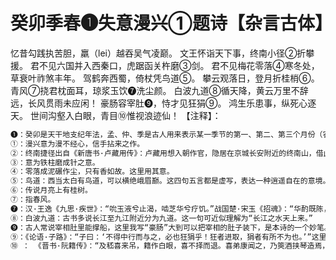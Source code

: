 # 癸卯季春❶失意漫兴①题诗【杂言古体】
 忆昔勾践执苦胆，羸（lei）越吞吴气凌巅。
 文王怀诣天下事，终南小径②折攀援。
 君不见六国并入西秦口，虎踞函关杵磨③剑。
 君不见梅花零落④寒冬处，草衰叶祚煞丰年。
 驾鹤奔西蜀，倚杖凭鸟道⑤。
 攀云观落日，登月折桂梢⑥。
 青风⑦挠君枕面耳，琼浆玉饮❼洗尘颜。
 白波九道⑧循天降，黄云万里不辞远，长风贯雨未应闲！
 豪肠容宰肚❾，恃才见狂狷⑨。
 鸿生乐患事，纵死心逐天。
 世间沟壑入白眼，青目⑩惟视浪迹仙！
【注释】： 
```cpp
❶：癸卯是天干地支纪年法，孟、仲、季是古人用来表示某一季节的第一、第二、第三个月份（农历）
①：漫兴意为漫不经心，信手拈来之作。
②：终南捷径出自《新唐书·卢藏用传》：卢藏用想入朝作官，隐居在京城长安附近的终南山，借此得到很大的名声，终于达到了作官的目的。指求名利的最近门路。也比喻达到目的的便捷途径。这里联系上一句其实是表达对此类沽名钓誉行为的批判，彰显一种出世的态度。
③：意为铁柱磨成针之意。
④：零落成泥碾作尘，只有香如故。这里用其意。
⑤：鸟道：西当太白有鸟道，可以横绝峨眉巅。这四句五言都是虚写，表达一种逍遥自在的意境。
⑥：传说月亮上有桂树。
⑦：指春风。
❼：汉·王逸《九思·疾世》：“吮玉液兮止渴，啮芝华兮疗饥。”战国楚·宋玉《招魂》：“华酌既陈，有琼浆些。”这里我写用琼浆玉饮洗脸，更有一番风味。（李白也写过类似的）
⑧：白波九道：古书多说长江至九江附近分为九道。这一句可近似理解为“长江之水天上来。”
❾：古人常说宰相肚里能撑船，这里我写“豪肠”大到可以把宰相的肚子装下，是本诗的一个妙笔。
⑨：《论语·子路》：“子曰：‘不得中行而与之，必也狂狷乎！狂者进取，狷者有所不为也。’”这里我用褒义。
⑩ ： 《晋书·阮籍传》：“及嵇喜来吊，籍作白眼，喜不择而退。喜弟康闻之，乃筴酒挟琴造焉，籍大悦，乃见青眼。” 相传阮籍用青眼看自己喜欢的人，用白眼看自己讨厌的人。这里用其意。
```